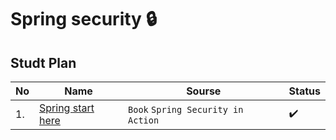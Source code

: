 # Spring security 🔒

## Studt Plan 
|No|Name|Sourse|Status|
|--|----|------|------|
|1.|[Spring start here](https://github.com/abbos0123/Spring/tree/main/Spring-Security/Spring-Security-In-Action)|```Book``` ```Spring Security in Action```|:heavy_check_mark:|


